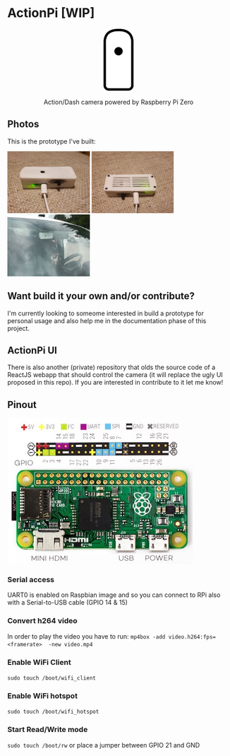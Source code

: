 # ActionPi [WIP]

<p align="center">
  <img height="140" src="img/logo.png">
</p>

<p align="center">Action/Dash camera powered by Raspberry Pi Zero </p>

## Photos

This is the prototype I've built:

<p>
  <img height="140" src="img/photo5888543451971171517.jpg"/>
  <img height="140" src="img/photo5888543451971171516.jpg"/>
  <img height="140" src="img/photo5888543451971171515.jpg"/>
</p>

## Want build it your own and/or contribute?

I'm currently looking to someome interested in build a prototype for personal usage and also help me in the documentation phase of this project.

## ActionPi UI

There is also another (private) repository that olds the source code of a ReactJS webapp that should control the camera (it will replace the ugly UI proposed in this repo). If you are interested in contribute to it let me know!

## Pinout

![RPi Zero Pinout](img/rpi_zero_pinout.jpg)

### Serial access

UART0 is enabled on Raspbian image and so you can connect to RPi also with a Serial-to-USB cable (GPIO 14 & 15)

### Convert h264 video
In order to play the video you have to run: `mp4box -add video.h264:fps=<framerate>  -new video.mp4` 

### Enable WiFi Client
`sudo touch /boot/wifi_client`

### Enable WiFi hotspot
`sudo touch /boot/wifi_hotspot`

### Start Read/Write mode
`sudo touch /boot/rw` or place a jumper between GPIO 21 and GND
